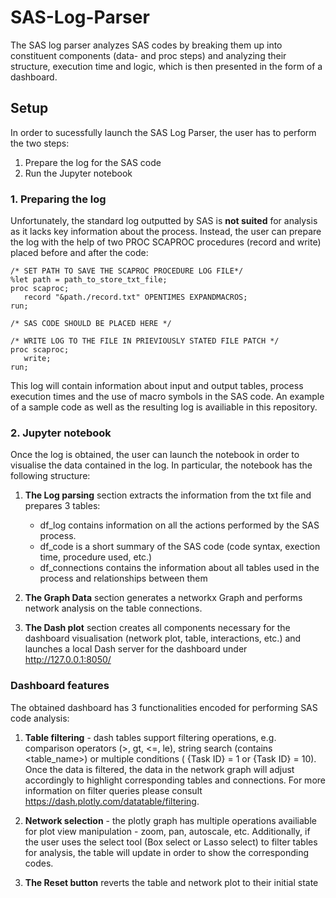# SAS-Log-Parser

The SAS log parser analyzes SAS codes by breaking them up into constituent components (data- and proc steps) and analyzing their structure, execution time and logic, which is then presented in the form of a dashboard.

## Setup

In order to sucessfully launch the SAS Log Parser, the user has to perform the two steps:
1. Prepare the log for the SAS code
2. Run the Jupyter notebook


### 1. Preparing the log

Unfortunately, the standard log outputted by SAS is **not suited** for analysis as it lacks key information about the process. Instead, the user can prepare the log with the help of two PROC SCAPROC procedures (record and write) placed before and after the code:

```{sas}
/* SET PATH TO SAVE THE SCAPROC PROCEDURE LOG FILE*/
%let path = path_to_store_txt_file;
proc scaproc; 
   record "&path./record.txt" OPENTIMES EXPANDMACROS; 
run;

/* SAS CODE SHOULD BE PLACED HERE */

/* WRITE LOG TO THE FILE IN PRIEVIOUSLY STATED FILE PATCH */
proc scaproc; 
   write; 
run;
```

This log will contain information about input and output tables, process execution times and the use of macro symbols in the SAS code. An example of a sample code as well as the resulting log is availiable in this repository.

### 2. Jupyter notebook

Once the log is obtained, the user can launch the notebook in order to visualise the data contained in the log. In particular, the notebook has the following structure:

1) **The Log parsing** section extracts the information from the txt file and prepares 3 tables: 
    - df_log contains information on all the actions performed by the SAS process.
    - df_code is a short summary of the SAS code (code syntax, exection time, procedure used, etc.)
    - df_connections contains the information about all tables used in the process and relationships between them

2) **The Graph Data** section generates a networkx Graph and performs network analysis on the table connections.

3) **The Dash plot** section creates all components necessary for the dashboard visualisation (network plot, table, interactions, etc.) and launches a local Dash server for the dashboard under <http://127.0.0.1:8050/>


### Dashboard features
The obtained dashboard has 3 functionalities encoded for performing SAS code analysis:

1) **Table filtering** - dash tables support filtering operations, e.g. comparison operators (>, gt, <=, le), string search (contains <table_name>) or multiple conditions ( {Task ID} = 1 or {Task ID} = 10). Once the data is filtered, the data in the network graph will adjust accordingly to highlight corresponding tables and connections. For more information on filter queries please consult <https://dash.plotly.com/datatable/filtering>.

2) **Network selection** - the plotly graph has multiple operations availiable for plot view manipulation - zoom, pan, autoscale, etc. Additionally, if the user uses the select tool (Box select or Lasso select) to filter tables for analysis, the table will update in order to show the corresponding codes.

3) **The Reset button** reverts the table and network plot to their initial state

